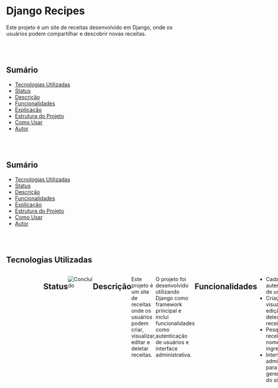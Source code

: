 # Django Recipes

Este projeto é um site de receitas desenvolvido em Django, onde os usuários podem compartilhar e descobrir novas receitas.

<br></br>

## Sumário

- [Tecnologias Utilizadas](#tecnologias-utilizadas)
- [Status](#status)
- [Descrição](#descrição)
- [Funcionalidades](#funcionalidades)
- [Explicação](#explicação)
- [Estrutura do Projeto](#estrutura-do-projeto)
- [Como Usar](#como-usar)
- [Autor](#autor)

<br></br>

## Sumário

- [Tecnologias Utilizadas](#tecnologias-utilizadas)
- [Status](#status)
- [Descrição](#descrição)
- [Funcionalidades](#funcionalidades)
- [Explicação](#explicação)
- [Estrutura do Projeto](#estrutura-do-projeto)
- [Como Usar](#como-usar)
- [Autor](#autor)

<br></br>

## Tecnologias Utilizadas

<div style="display: flex; flex-direction: row;">
  <div style="margin-right: 20px; display: flex; justify-content: flex-start;">
    <img src="img/python.png" alt="Logo Python" width="150"/>
  </div>
  <div style="margin-right: 20px; display: flex; justify-content: flex-start;">
    <img src="img/django.png" alt="Logo Django" width="150"/>
  </div>
  <div style="margin-right: 20px; display: flex; justify-content: flex-start;">
    <img src="img/html.png" alt="Logo HTML" width="150"/>
  </div>
  <div style="margin-right: 20px; display: flex; justify-content: flex-start;">
    <img src="img/css.png" alt="Logo CSS" width="150"/>
  </div>
  <div style="margin-right: 20px; display: flex; justify-content: flex-start;">
</div>

<br></br>

## Status

![Concluído](http://img.shields.io/static/v1?label=STATUS&message=CONCLUIDO&color=GREEN&style=for-the-badge)

<br></br>

## Descrição

Este projeto é um site de receitas onde os usuários podem criar, visualizar, editar e deletar receitas. 

O projeto foi desenvolvido utilizando 
Django como framework principal e inclui funcionalidades como autenticação de usuários e interface administrativa.

<br></br>

## Funcionalidades

- Cadastro e autenticação de usuários
- Criação, visualização, edição e deleção de receitas
- Pesquisa de receitas por nome ou ingredientes
- Interface administrativa para gerenciamento do site

<br></br>

## Explicação

Abaixo está um pequeno trecho de código do projeto para a criação de uma nova receita:

```python
from django.shortcuts import render, redirect
from .models import Recipe
from .forms import RecipeForm

def create_recipe(request):
    if request.method == 'POST':
        form = RecipeForm(request.POST)
        if form.is_valid():
            form.save()
            return redirect('recipe_list')
    else:
        form = RecipeForm()
    return render(request, 'recipes/create_recipe.html', {'form': form})
```

<br></br>

O trecho de código define uma função create_recipe que lida com a criação de uma nova receita no site. 

Quando a função é chamada, ela verifica se o método da solicitação HTTP é POST. Se for, ela instancia um formulário RecipeForm com os dados enviados pelo usuário. 

Se o formulário for válido, a nova receita é salva no banco de dados e o usuário é redirecionado para a lista de receitas (recipe_list). 

Se o método não for POST, um formulário vazio é exibido para o usuário preencher. Em ambos os casos, a função renderiza o template create_recipe.html, passando o formulário como contexto.

<br></br>

## Como Usar

Clone o repositório:

`git clone https://github.com/seu-usuario/curso-django-projeto1.git`

Crie e ative um ambiente virtual:

`python -m venv venv`

`source venv/bin/activate  # No Windows, use venv\Scripts\activate`

Instale as dependências:

`pip install -r requirements.txt`

Execute as migrações do banco de dados:

`python manage.py migrate`

Inicie o servidor de desenvolvimento:

`python manage.py runserver`

<br></br>

## Autor
Desenvolvido por Diego Franco

